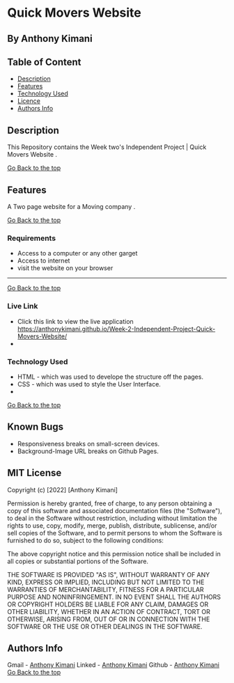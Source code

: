 # Quick Movers Website
 ## By Anthony Kimani
 ## Table of Content
 - [Description](#description)
 - [Features](#features)
 - [Technology  Used](#technology-Used)
 - [Licence](#licence)
 - [Authors Info](#Authors-Info)
 ## Description
 
 <p>This Repository contains the Week two's Independent Project | Quick Movers Website .</p>
 
[Go Back to the top](#Quick-Movers-Website)

## Features

A Two page website for a Moving company .

[Go Back to the top](#Quick-Movers-Website)
 ###  Requirements
 
 * Access to  a computer or any other garget
 * Access to internet
 * visit the website on your browser
 ****
 [Go Back to the top](#Quick-Movers-Website)
 
### Live Link

- Click this link to view the live application https://anthonykimani.github.io/Week-2-Independent-Project-Quick-Movers-Website/
- 
### Technology  Used

* HTML - which was used to develope the structure off the pages.
* CSS - which was used to style the User Interface.
* 
[Go Back to the top](#Quick-Movers-Website)

## Known Bugs

* Responsiveness breaks on small-screen devices.
* Background-Image URL breaks on Github Pages.

## MIT License

Copyright (c) [2022] [Anthony Kimani]

Permission is hereby granted, free of charge, to any person obtaining a copy
of this software and associated documentation files (the "Software"), to deal
in the Software without restriction, including without limitation the rights
to use, copy, modify, merge, publish, distribute, sublicense, and/or sell
copies of the Software, and to permit persons to whom the Software is
furnished to do so, subject to the following conditions:

The above copyright notice and this permission notice shall be included in all
copies or substantial portions of the Software.

THE SOFTWARE IS PROVIDED "AS IS", WITHOUT WARRANTY OF ANY KIND, EXPRESS OR
IMPLIED, INCLUDING BUT NOT LIMITED TO THE WARRANTIES OF MERCHANTABILITY,
FITNESS FOR A PARTICULAR PURPOSE AND NONINFRINGEMENT. IN NO EVENT SHALL THE
AUTHORS OR COPYRIGHT HOLDERS BE LIABLE FOR ANY CLAIM, DAMAGES OR OTHER
LIABILITY, WHETHER IN AN ACTION OF CONTRACT, TORT OR OTHERWISE, ARISING FROM,
OUT OF OR IN CONNECTION WITH THE SOFTWARE OR THE USE OR OTHER DEALINGS IN THE
SOFTWARE.

## Authors Info

Gmail - [Anthony Kimani](anthony.kimani@student.moringaschool.com)
Linked - [Anthony Kimani](https://www.linkedin.com/in/kimani-antony-50886b1ba/)
Github - [Anthony Kimani](https://github.com/anthonykimani)
[Go Back to the top](#Quick-Movers-Website)
